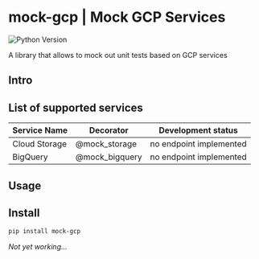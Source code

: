 # mock-gcp | Mock GCP Services

![Python Version](https://img.shields.io/badge/python-3.7-blue)

A library that allows to mock out unit tests based on GCP services

## Intro

## List of supported services

| Service Name  | Decorator      | Development status      |
| ------------- | -------------- | ----------------------- |
| Cloud Storage | @mock_storage  | no endpoint implemented |
| BigQuery      | @mock_bigquery | no endpoint implemented |

## Usage

## Install

```bash
pip install mock-gcp
```

_Not yet working..._
